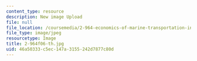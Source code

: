 ```yaml
---
content_type: resource
description: New image Upload
file: null
file_location: /coursemedia/2-964-economics-of-marine-transportation-industries-fall-2006/46a50333c5ec147a3155242d7877c80d_2-964f06-th.jpg
file_type: image/jpeg
resourcetype: Image
title: 2-964f06-th.jpg
uid: 46a50333-c5ec-147a-3155-242d7877c80d
---
```


